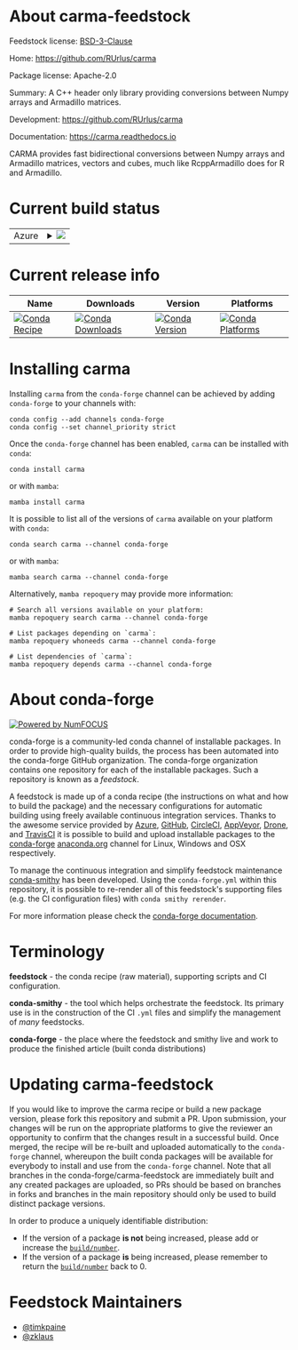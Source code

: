 About carma-feedstock
=====================

Feedstock license: [BSD-3-Clause](https://github.com/conda-forge/carma-feedstock/blob/main/LICENSE.txt)

Home: https://github.com/RUrlus/carma

Package license: Apache-2.0

Summary: A C++ header only library providing conversions between Numpy arrays and Armadillo matrices.

Development: https://github.com/RUrlus/carma

Documentation: https://carma.readthedocs.io

CARMA provides fast bidirectional conversions between Numpy arrays and
Armadillo matrices, vectors and cubes, much like RcppArmadillo does for R
and Armadillo.


Current build status
====================


<table>
    
  <tr>
    <td>Azure</td>
    <td>
      <details>
        <summary>
          <a href="https://dev.azure.com/conda-forge/feedstock-builds/_build/latest?definitionId=22440&branchName=main">
            <img src="https://dev.azure.com/conda-forge/feedstock-builds/_apis/build/status/carma-feedstock?branchName=main">
          </a>
        </summary>
        <table>
          <thead><tr><th>Variant</th><th>Status</th></tr></thead>
          <tbody><tr>
              <td>linux_64</td>
              <td>
                <a href="https://dev.azure.com/conda-forge/feedstock-builds/_build/latest?definitionId=22440&branchName=main">
                  <img src="https://dev.azure.com/conda-forge/feedstock-builds/_apis/build/status/carma-feedstock?branchName=main&jobName=linux&configuration=linux%20linux_64_" alt="variant">
                </a>
              </td>
            </tr><tr>
              <td>osx_64</td>
              <td>
                <a href="https://dev.azure.com/conda-forge/feedstock-builds/_build/latest?definitionId=22440&branchName=main">
                  <img src="https://dev.azure.com/conda-forge/feedstock-builds/_apis/build/status/carma-feedstock?branchName=main&jobName=osx&configuration=osx%20osx_64_" alt="variant">
                </a>
              </td>
            </tr><tr>
              <td>osx_arm64</td>
              <td>
                <a href="https://dev.azure.com/conda-forge/feedstock-builds/_build/latest?definitionId=22440&branchName=main">
                  <img src="https://dev.azure.com/conda-forge/feedstock-builds/_apis/build/status/carma-feedstock?branchName=main&jobName=osx&configuration=osx%20osx_arm64_" alt="variant">
                </a>
              </td>
            </tr><tr>
              <td>win_64</td>
              <td>
                <a href="https://dev.azure.com/conda-forge/feedstock-builds/_build/latest?definitionId=22440&branchName=main">
                  <img src="https://dev.azure.com/conda-forge/feedstock-builds/_apis/build/status/carma-feedstock?branchName=main&jobName=win&configuration=win%20win_64_" alt="variant">
                </a>
              </td>
            </tr>
          </tbody>
        </table>
      </details>
    </td>
  </tr>
</table>

Current release info
====================

| Name | Downloads | Version | Platforms |
| --- | --- | --- | --- |
| [![Conda Recipe](https://img.shields.io/badge/recipe-carma-green.svg)](https://anaconda.org/conda-forge/carma) | [![Conda Downloads](https://img.shields.io/conda/dn/conda-forge/carma.svg)](https://anaconda.org/conda-forge/carma) | [![Conda Version](https://img.shields.io/conda/vn/conda-forge/carma.svg)](https://anaconda.org/conda-forge/carma) | [![Conda Platforms](https://img.shields.io/conda/pn/conda-forge/carma.svg)](https://anaconda.org/conda-forge/carma) |

Installing carma
================

Installing `carma` from the `conda-forge` channel can be achieved by adding `conda-forge` to your channels with:

```
conda config --add channels conda-forge
conda config --set channel_priority strict
```

Once the `conda-forge` channel has been enabled, `carma` can be installed with `conda`:

```
conda install carma
```

or with `mamba`:

```
mamba install carma
```

It is possible to list all of the versions of `carma` available on your platform with `conda`:

```
conda search carma --channel conda-forge
```

or with `mamba`:

```
mamba search carma --channel conda-forge
```

Alternatively, `mamba repoquery` may provide more information:

```
# Search all versions available on your platform:
mamba repoquery search carma --channel conda-forge

# List packages depending on `carma`:
mamba repoquery whoneeds carma --channel conda-forge

# List dependencies of `carma`:
mamba repoquery depends carma --channel conda-forge
```


About conda-forge
=================

[![Powered by
NumFOCUS](https://img.shields.io/badge/powered%20by-NumFOCUS-orange.svg?style=flat&colorA=E1523D&colorB=007D8A)](https://numfocus.org)

conda-forge is a community-led conda channel of installable packages.
In order to provide high-quality builds, the process has been automated into the
conda-forge GitHub organization. The conda-forge organization contains one repository
for each of the installable packages. Such a repository is known as a *feedstock*.

A feedstock is made up of a conda recipe (the instructions on what and how to build
the package) and the necessary configurations for automatic building using freely
available continuous integration services. Thanks to the awesome service provided by
[Azure](https://azure.microsoft.com/en-us/services/devops/), [GitHub](https://github.com/),
[CircleCI](https://circleci.com/), [AppVeyor](https://www.appveyor.com/),
[Drone](https://cloud.drone.io/welcome), and [TravisCI](https://travis-ci.com/)
it is possible to build and upload installable packages to the
[conda-forge](https://anaconda.org/conda-forge) [anaconda.org](https://anaconda.org/)
channel for Linux, Windows and OSX respectively.

To manage the continuous integration and simplify feedstock maintenance
[conda-smithy](https://github.com/conda-forge/conda-smithy) has been developed.
Using the ``conda-forge.yml`` within this repository, it is possible to re-render all of
this feedstock's supporting files (e.g. the CI configuration files) with ``conda smithy rerender``.

For more information please check the [conda-forge documentation](https://conda-forge.org/docs/).

Terminology
===========

**feedstock** - the conda recipe (raw material), supporting scripts and CI configuration.

**conda-smithy** - the tool which helps orchestrate the feedstock.
                   Its primary use is in the construction of the CI ``.yml`` files
                   and simplify the management of *many* feedstocks.

**conda-forge** - the place where the feedstock and smithy live and work to
                  produce the finished article (built conda distributions)


Updating carma-feedstock
========================

If you would like to improve the carma recipe or build a new
package version, please fork this repository and submit a PR. Upon submission,
your changes will be run on the appropriate platforms to give the reviewer an
opportunity to confirm that the changes result in a successful build. Once
merged, the recipe will be re-built and uploaded automatically to the
`conda-forge` channel, whereupon the built conda packages will be available for
everybody to install and use from the `conda-forge` channel.
Note that all branches in the conda-forge/carma-feedstock are
immediately built and any created packages are uploaded, so PRs should be based
on branches in forks and branches in the main repository should only be used to
build distinct package versions.

In order to produce a uniquely identifiable distribution:
 * If the version of a package **is not** being increased, please add or increase
   the [``build/number``](https://docs.conda.io/projects/conda-build/en/latest/resources/define-metadata.html#build-number-and-string).
 * If the version of a package **is** being increased, please remember to return
   the [``build/number``](https://docs.conda.io/projects/conda-build/en/latest/resources/define-metadata.html#build-number-and-string)
   back to 0.

Feedstock Maintainers
=====================

* [@timkpaine](https://github.com/timkpaine/)
* [@zklaus](https://github.com/zklaus/)

